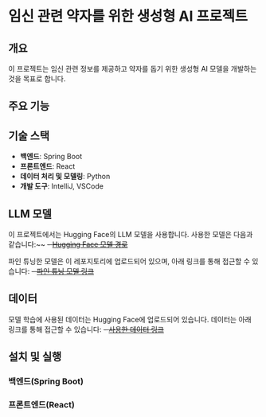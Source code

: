 # 임신 관련 약자를 위한 생성형 AI 프로젝트

## 개요
이 프로젝트는 임신 관련 정보를 제공하고 약자를 돕기 위한 생성형 AI 모델을 개발하는 것을 목표로 합니다.

## 주요 기능


## 기술 스택
- **백엔드**: Spring Boot
- **프론트엔드**: React
- **데이터 처리 및 모델링**: Python
- **개발 도구**: IntelliJ, VSCode

## LLM 모델
이 프로젝트에서는 Hugging Face의 LLM 모델을 사용합니다. 사용한 모델은 다음과 같습니다:~~
~~- [Hugging Face 모델 경로](https://huggingface.co/your-model-path)~~

파인 튜닝한 모델은 이 레포지토리에 업로드되어 있으며, 아래 링크를 통해 접근할 수 있습니다:
~~- [파인 튜닝 모델 링크](https://github.com/your-repo/your-finetuned-model)~~

## 데이터
모델 학습에 사용된 데이터는 Hugging Face에 업로드되어 있습니다. 데이터는 아래 링크를 통해 접근할 수 있습니다:
~~- [사용한 데이터 링크](https://huggingface.co/your-dataset-path)~~

## 설치 및 실행
### 백엔드(Spring Boot)


### 프론트엔드(React)



